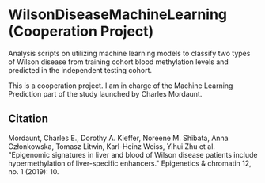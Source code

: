 # WilsonDiseaseMachineLearning (Cooperation Project)
Analysis scripts on utilizing machine learning models to classify two types of Wilson disease from training cohort blood methylation levels and predicted in the independent testing cohort.

This is a cooperation project. I am in charge of the Machine Learning Prediction part of the study launched by Charles Mordaunt.

## Citation
Mordaunt, Charles E., Dorothy A. Kieffer, Noreene M. Shibata, Anna Członkowska, Tomasz Litwin, Karl-Heinz Weiss, Yihui Zhu et al. "Epigenomic signatures in liver and blood of Wilson disease patients include hypermethylation of liver-specific enhancers." Epigenetics & chromatin 12, no. 1 (2019): 10.
